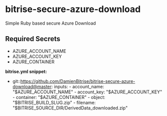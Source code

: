 # bitrise-secure-azure-download
Simple Ruby based secure Azure Download

## Required Secrets
- AZURE_ACCOUNT_NAME
- AZURE_ACCOUNT_KEY
- AZURE_CONTAINER

**bitrise.yml snippet:**

- git::https://github.com/DamienBitrise/bitrise-secure-azure-download@master:
        inputs:
        - account_name: "$AZURE_ACCOUNT_NAME"
        - account_key: "$AZURE_ACCOUNT_KEY"
        - container: "$AZURE_CONTAINER"
        - object: "$BITRISE_BUILD_SLUG.zip"
        - filename: "$BITRISE_SOURCE_DIR/DerivedData_downloaded.zip"
